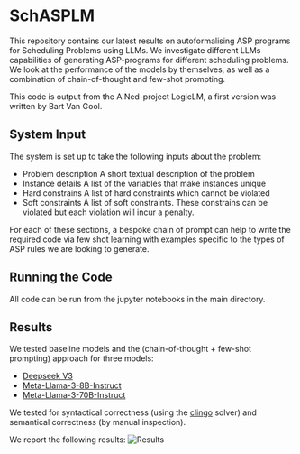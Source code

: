 # SchASPLM
This repository contains our latest results on autoformalising ASP programs for Scheduling Problems using LLMs. We investigate different LLMs capabilities of generating ASP-programs for different scheduling problems. We look at the performance of the models by themselves, as well as a combination of chain-of-thought and few-shot prompting. 

This code is output from the AINed-project LogicLM, a first version was written by Bart Van Gool.
## System Input
The system is set up to take the following inputs about the problem:

- Problem description
    A short textual description of the problem
- Instance details
    A list of the variables that make instances unique
- Hard constrains
    A list of hard constraints which cannot be violated
- Soft constraints
    A list of soft constraints. These constrains can be violated but each violation will incur a penalty.

For each of these sections, a bespoke chain of prompt can help to write the required code via few shot learning with examples specific to the types of ASP rules we are looking to generate.

## Running the Code
All code can be run from the jupyter notebooks in the main directory.

## Results
We tested baseline models and the (chain-of-thought + few-shot prompting) approach for three models:
- [Deepseek V3](https://huggingface.co/deepseek-ai/DeepSeek-V3)
- [Meta-Llama-3-8B-Instruct](https://huggingface.co/meta-llama/Meta-Llama-3-8B-Instruct)
- [Meta-Llama-3-70B-Instruct](https://huggingface.co/meta-llama/Meta-Llama-3-70B-Instruct)

We tested for syntactical correctness (using the [clingo](https://potassco.org/clingo/run/) solver) and semantical correctness (by manual inspection).

We report the following results:
![Results](ileaderboard.png)


